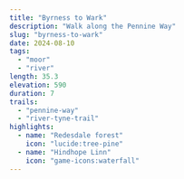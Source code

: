 ```yaml
---
title: "Byrness to Wark"
description: "Walk along the Pennine Way"
slug: "byrness-to-wark"
date: 2024-08-10
tags:
  - "moor"
  - "river"
length: 35.3
elevation: 590
duration: 7
trails:
  - "pennine-way"
  - "river-tyne-trail"
highlights:
  - name: "Redesdale forest"
    icon: "lucide:tree-pine"
  - name: "Hindhope Linn"
    icon: "game-icons:waterfall"
---
```


